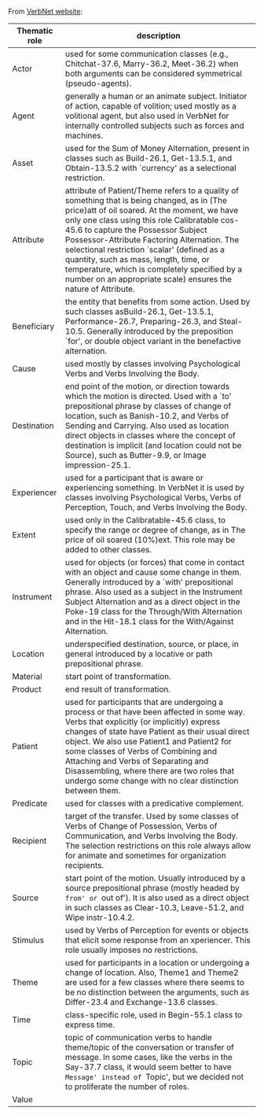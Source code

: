 From [VerbNet website](https://verbs.colorado.edu/~mpalmer/projects/verbnet.html):

| Thematic role                 | description                                                                                                                                                                                                                                                                                                                                                                                                                                                                                 |
|-------------------------------|---------------------------------------------------------------------------------------------------------------------------------------------------------------------------------------------------------------------------------------------------------------------------------------------------------------------------------------------------------------------------------------------------------------------------------------------------------------------------------------------|
| Actor                         | used for some communication classes (e.g., Chitchat-37.6, Marry-36.2, Meet-36.2) when both arguments can be considered symmetrical (pseudo-agents).                                                                                                                                                                                                                                                                                                                                         |
| Agent                         | generally a human or an animate subject. Initiator of action, capable of volition; used mostly as a volitional agent, but also used in VerbNet for internally controlled subjects such as forces and machines.                                                                                                                    |
| Asset                         | used for the Sum of Money Alternation, present in classes such as Build-26.1, Get-13.5.1, and Obtain-13.5.2 with `currency' as a selectional restriction.                                                                                                                                                                                                                                                                                                                                   |
| Attribute                     | attribute of Patient/Theme refers to a quality of something that is being changed, as in (The price)att of oil soared. At the moment, we have only one class using this role Calibratable cos-45.6 to capture the Possessor Subject Possessor-Attribute Factoring Alternation. The selectional restriction `scalar' (defined as a quantity, such as mass, length, time, or temperature, which is completely specified by a number on an appropriate scale) ensures the nature of Attribute. |
| Beneficiary                   | the entity that benefits from some action. Used by such classes asBuild-26.1, Get-13.5.1, Performance-26.7, Preparing-26.3, and Steal-10.5. Generally introduced by the preposition `for', or double object variant in the benefactive alternation.                                                                                                                                                                                                                                         |
| Cause                         | used mostly by classes involving Psychological Verbs and Verbs Involving the Body.                                                                                                                                                                                                                                                                                                                                                                                                          |
| Destination                   | end point of the motion, or direction towards which the motion is directed. Used with a `to' prepositional phrase by classes of change of location, such as Banish-10.2, and Verbs of Sending and Carrying. Also used as location direct objects in classes where the concept of destination is implicit (and location could not be Source), such as Butter-9.9, or Image impression-25.1.                                                                                                  |
| Experiencer                   | used for a participant that is aware or experiencing something. In VerbNet it is used by classes involving Psychological Verbs, Verbs of Perception, Touch, and Verbs Involving the Body.                                                                                                                                                                                                                                                                                                   |
| Extent                        | used only in the Calibratable-45.6 class, to specify the range or degree of change, as in The price of oil soared (10%)ext. This role may be added to other classes.                                                                                                                                                                                                                                                                                                                        |
| Instrument                    | used for objects (or forces) that come in contact with an object and cause some change in them. Generally introduced by a `with' prepositional phrase. Also used as a subject in the Instrument Subject Alternation and as a direct object in the Poke-19 class for the Through/With Alternation and in the Hit-18.1 class for the With/Against Alternation.                                                                                                                                |
| Location                      | underspecified destination, source, or place, in general introduced by a locative or path prepositional phrase.                                                                                                                                                                                                                                                                                                                                                                             |
| Material                      | start point of transformation.                                                                                                                                                                                                                                                                                                                                                                                                                                                              |
| Product                       | end result of transformation.                                                                                                                                                                                                                                                                                                                                                                                                                                                               |
| Patient                       | used for participants that are undergoing a process or that have been affected in some way. Verbs that explicitly (or implicitly) express changes of state have Patient as their usual direct object. We also use Patient1 and Patient2 for some classes of Verbs of Combining and Attaching and Verbs of Separating and Disassembling, where there are two roles that undergo some change with no clear distinction between them.                                                          |
| Predicate                     | used for classes with a predicative complement.                                                                                                                                                                                                                                                                                                                                                                                                                                             |
| Recipient                     | target of the transfer. Used by some classes of Verbs of Change of Possession, Verbs of Communication, and Verbs Involving the Body. The selection restrictions on this role always allow for animate and sometimes for organization recipients.                                                                                                                                                                                                                                            |
| Source                        | start point of the motion. Usually introduced by a source prepositional phrase (mostly headed by `from' or `out of'). It is also used as a direct object in such classes as Clear-10.3, Leave-51.2, and Wipe instr-10.4.2.                                                                                                                                                                                                                                                                  |
| Stimulus                      | used by Verbs of Perception for events or objects that elicit some response from an xperiencer. This role usually imposes no restrictions.                                                                                                                                                                                                                                                                                                                                                  |
| Theme                         | used for participants in a location or undergoing a change of location. Also, Theme1 and Theme2 are used for a few classes where there seems to be no distinction between the arguments, such as Differ-23.4 and Exchange-13.6 classes.                                                                                                                                                                                                                                                     |
| Time                          | class-specific role, used in Begin-55.1 class to express time.                                                                                                                                                                                                                                                                                                                                                                                                                              |
| Topic                         | topic of communication verbs to handle theme/topic of the conversation or transfer of message. In some cases, like the verbs in the Say-37.7 class, it would seem better to have `Message' instead of `Topic', but we decided not to proliferate the number of roles.                                                                                                                                                                                                                       |
| Value                         |                                                                                                                                                                                                                                                                                                                                                                                                                                                                                             |
